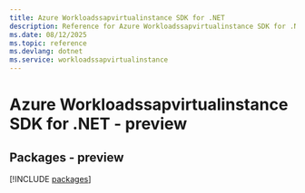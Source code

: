 ```yaml
---
title: Azure Workloadssapvirtualinstance SDK for .NET
description: Reference for Azure Workloadssapvirtualinstance SDK for .NET
ms.date: 08/12/2025
ms.topic: reference
ms.devlang: dotnet
ms.service: workloadssapvirtualinstance
---
```

# Azure Workloadssapvirtualinstance SDK for .NET - preview
## Packages - preview
[!INCLUDE [packages](workloadssapvirtualinstance-index.md)]